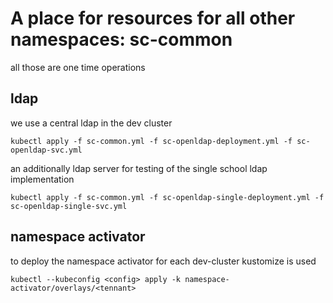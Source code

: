 # A place for resources for all other namespaces: sc-common

all those are one time operations

## ldap
we use a central ldap in the dev cluster
```commandline
kubectl apply -f sc-common.yml -f sc-openldap-deployment.yml -f sc-openldap-svc.yml
```
an additionally ldap server for testing of the single school ldap implementation
```commandline
kubectl apply -f sc-common.yml -f sc-openldap-single-deployment.yml -f sc-openldap-single-svc.yml
```

## namespace activator
to deploy the namespace activator for each dev-cluster kustomize is used
```commandline
kubectl --kubeconfig <config> apply -k namespace-activator/overlays/<tennant>
```